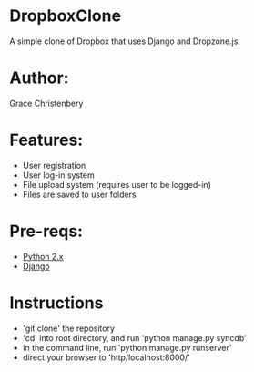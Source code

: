 DropboxClone
============

A simple clone of Dropbox that uses Django and Dropzone.js.

# Author:
Grace Christenbery

# Features:
* User registration
* User log-in system
* File upload system (requires user to be logged-in)
* Files are saved to user folders

# Pre-reqs:

* [Python 2.x](http://www.python.org/download/)
* [Django](https://www.djangoproject.com/)

# Instructions

* 'git clone' the repository
* 'cd' into root directory, and run 'python manage.py syncdb'
* in the command line, run 'python manage.py runserver'
* direct your browser to 'http/localhost:8000/'
